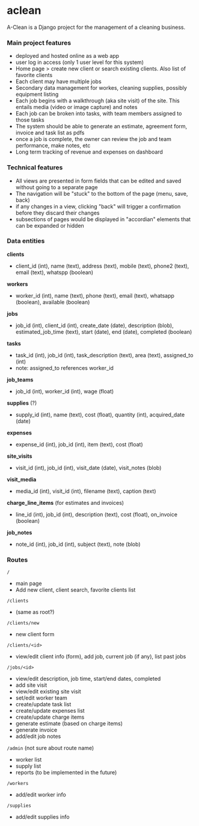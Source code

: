 # aclean

A-Clean is a Django project for the management of a cleaning business.

### Main project features

- deployed and hosted online as a web app
- user log in access (only 1 user level for this system)
- Home page > create new client or search existing clients. Also list of favorite clients
- Each client may have multiple jobs
- Secondary data management for workes, cleaning supplies, possibly equipment listing
- Each job begins with a walkthrough (aka site visit) of the site. This entails media (video or image capture) and notes
- Each job can be broken into tasks, with team members assigned to those tasks
- The system should be able to generate an estimate, agreement form, invoice and task list as pdfs
- once a job is complete, the owner can review the job and team performance, make notes, etc
- Long term tracking of revenue and expenses on dashboard

### Technical features

- All views are presented in form fields that can be edited and saved without going to a separate page
- The navigation will be "stuck" to the bottom of the page (menu, save, back)
- if any changes in a view, clicking "back" will trigger a confirmation before they discard their changes
- subsections of pages would be displayed in "accordian" elements that can be expanded or hidden

### Data entities

**clients**
- client_id (int), name (text), address (text), mobile (text), phone2 (text), email (text), whatspp (boolean)

**workers**
- worker_id (int), name (text), phone (text), email (text), whatsapp (boolean), available (boolean)

**jobs**
- job_id (int), client_id (int), create_date (date), description (blob), estimated_job_time (text), start (date), end (date), completed (boolean)

**tasks**
- task_id (int), job_id (int), task_description (text), area (text), assigned_to (int)
- note: assigned_to references worker_id

**job_teams**
- job_id (int), worker_id (int), wage (float)

**supplies** (?)
- supply_id (int), name (text), cost (float), quantity (int), acquired_date (date)

**expenses**
- expense_id (int), job_id (int), item (text), cost (float) 

**site_visits**
- visit_id (int), job_id (int), visit_date (date), visit_notes (blob)

**visit_media**
- media_id (int), visit_id (int), filename (text), caption (text)

**charge_line_items** (for estimates and invoices)
- line_id (int), job_id (int), description (text), cost (float), on_invoice (boolean)

**job_notes**
- note_id (int), job_id (int), subject (text), note (blob)

### Routes

`/` 
- main page 
- Add new client, client search, favorite clients list

`/clients` 
- (same as root?)

`/clients/new` 
- new client form

`/clients/<id>` 
- view/edit client info (form), add job, current job (if any), list past jobs

`/jobs/<id>` 
- view/edit description, job time, start/end dates, completed
- add site visit
- view/edit existing site visit
- set/edit worker team
- create/update task list
- create/update expenses list
- create/update charge items
- generate estimate (based on charge items)
- generate invoice
- add/edit job notes

`/admin` (not sure about route name)
- worker list
- supply list
- reports (to be implemented in the future)

`/workers`
- add/edit worker info

`/supplies`
- add/edit supplies info

